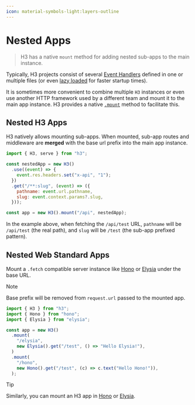 ```yaml
---
icon: material-symbols-light:layers-outline
---
```


# Nested Apps

> H3 has a native `mount` method for adding nested sub-apps to the main instance.

Typically, H3 projects consist of several [Event Handlers](/guide/basics/handler) defined in one or multiple files (or even [lazy loaded](/guide/basics/handler#lazy-handlers) for faster startup times).

It is sometimes more convenient to combine multiple `H3` instances or even use another HTTP framework used by a different team and mount it to the main app instance. H3 provides a native [`.mount`](/guide/api/h3#h3mount) method to facilitate this.

## Nested H3 Apps

H3 natively allows mounting sub-apps. When mounted, sub-app routes and middleware are **merged** with the base url prefix into the main app instance.

```js
import { H3, serve } from "h3";

const nestedApp = new H3()
  .use((event) => {
    event.res.headers.set("x-api", "1");
  })
  .get("/**:slug", (event) => ({
    pathname: event.url.pathname,
    slug: event.context.params?.slug,
  }));

const app = new H3().mount("/api", nestedApp);
```

In the example above, when fetching the `/api/test` URL, `pathname` will be `/api/test` (the real path), and `slug` will be `/test` (the sub-app prefixed pattern).

## Nested Web Standard Apps

Mount a `.fetch` compatible server instance like [Hono](https://hono.dev/) or [Elysia](https://elysiajs.com/) under the base URL.

> [!NOTE]
> Base prefix will be removed from `request.url` passed to the mounted app.

```js
import { H3 } from "h3";
import { Hono } from "hono";
import { Elysia } from "elysia";

const app = new H3()
  .mount(
    "/elysia",
    new Elysia().get("/test", () => "Hello Elysia!"),
  )
  .mount(
    "/hono",
    new Hono().get("/test", (c) => c.text("Hello Hono!")),
  );
```

> [!TIP]
> Similarly, you can mount an H3 app in [Hono](https://hono.dev/docs/api/hono#mount) or [Elysia](https://elysiajs.com/patterns/mount#mount-1).
